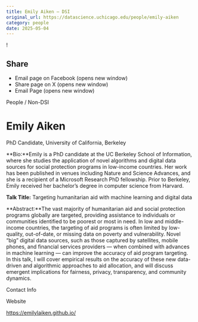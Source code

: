 ```yaml
---
title: Emily Aiken – DSI
original_url: https://datascience.uchicago.edu/people/emily-aiken
category: people
date: 2025-05-04
---
```


<!-- Table-like structure detected -->

!

## Share

* Email page on Facebook (opens new window)
* Share page on X (opens new window)
* Email Page (opens new window)

<!-- Table-like structure detected -->

People / Non-DSI

# Emily Aiken

PhD Candidate, University of California, Berkeley

**Bio:**Emily is a PhD candidate at the UC Berkeley School of Information, where she studies the application of novel algorithms and digital data sources for social protection programs in low-income countries. Her work has been published in venues including Nature and Science Advances, and she is a recipient of a Microsoft Research PhD fellowship. Prior to Berkeley, Emily received her bachelor’s degree in computer science from Harvard.

**Talk Title:** Targeting humanitarian aid with machine learning and digital data

**Abstract:**The vast majority of humanitarian aid and social protection programs globally are targeted, providing assistance to individuals or communities identified to be poorest or most in need. In low and middle-income countries, the targeting of aid programs is often limited by low-quality, out-of-date, or missing data on poverty and vulnerability. Novel “big” digital data sources, such as those captured by satellites, mobile phones, and financial services providers — when combined with advances in machine learning — can improve the accuracy of aid program targeting. In this talk, I will cover empirical results on the accuracy of these new data-driven and algorithmic approaches to aid allocation, and will discuss emergent implications for fairness, privacy, transparency, and community dynamics.

Contact Info

Website

<https://emilylaiken.github.io/>